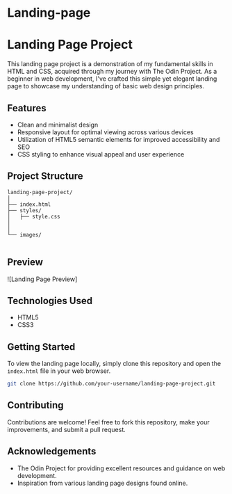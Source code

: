 # Landing-page
# Landing Page Project

This landing page project is a demonstration of my fundamental skills in HTML and CSS, acquired through my journey with The Odin Project. As a beginner in web development, I've crafted this simple yet elegant landing page to showcase my understanding of basic web design principles.

## Features

- Clean and minimalist design
- Responsive layout for optimal viewing across various devices
- Utilization of HTML5 semantic elements for improved accessibility and SEO
- CSS styling to enhance visual appeal and user experience

## Project Structure

```
landing-page-project/
│
├── index.html
├── styles/
│   ├── style.css
│   
│
└── images/
    
```

## Preview

![Landing Page Preview]

## Technologies Used

- HTML5
- CSS3

## Getting Started

To view the landing page locally, simply clone this repository and open the `index.html` file in your web browser.

```bash
git clone https://github.com/your-username/landing-page-project.git
```

## Contributing

Contributions are welcome! Feel free to fork this repository, make your improvements, and submit a pull request.


## Acknowledgements

- The Odin Project for providing excellent resources and guidance on web development.
- Inspiration from various landing page designs found online.

